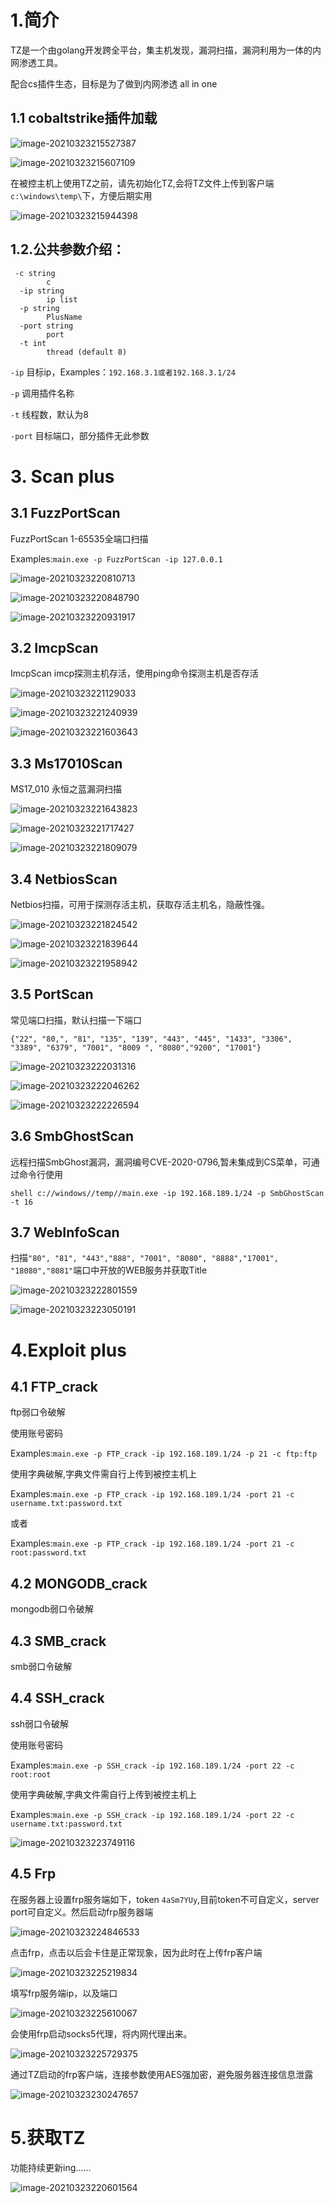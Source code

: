 # 1.简介

TZ是一个由golang开发跨全平台，集主机发现，漏洞扫描，漏洞利用为一体的内网渗透工具。

配合cs插件生态，目标是为了做到内网渗透 all in one

## 1.1 cobaltstrike插件加载

![image-20210323215527387](images/image-20210323215527387.png)

![image-20210323215607109](images/image-20210323215607109.png)

在被控主机上使用TZ之前，请先初始化TZ,会将TZ文件上传到客户端`c:\windows\temp\`下，方便后期实用

![image-20210323215944398](images/image-20210323215944398.png)

## 1.2.公共参数介绍：

```
 -c string
    	c
  -ip string
    	ip list
  -p string
    	PlusName
  -port string
    	port
  -t int
    	thread (default 8)
```

`-ip`  目标ip，Examples：`192.168.3.1或者192.168.3.1/24`

`-p`  调用插件名称

`-t` 线程数，默认为8

`-port` 目标端口，部分插件无此参数

# 3. Scan plus

## 3.1 FuzzPortScan

FuzzPortScan 1-65535全端口扫描

Examples:`main.exe -p FuzzPortScan -ip 127.0.0.1`

![image-20210323220810713](images/image-20210323220810713.png)

![image-20210323220848790](images/image-20210323220848790.png)

![image-20210323220931917](images/image-20210323220931917.png)

## 3.2 ImcpScan

ImcpScan imcp探测主机存活，使用ping命令探测主机是否存活

![image-20210323221129033](images/image-20210323221129033.png)

![image-20210323221240939](images/image-20210323221240939.png)

![image-20210323221603643](images/image-20210323221603643.png)

## 3.3 Ms17010Scan

MS17_010 永恒之蓝漏洞扫描

![image-20210323221643823](images/image-20210323221643823.png)

![image-20210323221717427](images/image-20210323221717427.png)

![image-20210323221809079](images/image-20210323221809079.png)

## 3.4 NetbiosScan

Netbios扫描，可用于探测存活主机，获取存活主机名，隐蔽性强。

![image-20210323221824542](images/image-20210323221824542.png)

![image-20210323221839644](images/image-20210323221839644.png)

![image-20210323221958942](images/image-20210323221958942.png)

## 3.5 PortScan

常见端口扫描，默认扫描一下端口

`{"22", "80,", "81", "135", "139", "443", "445", "1433", "3306", "3389", "6379", "7001", "8009 ", "8080","9200", "17001"}`

![image-20210323222031316](images/image-20210323222031316.png)

![image-20210323222046262](images/image-20210323222046262.png)

![image-20210323222226594](images/image-20210323222226594.png)

## 3.6 SmbGhostScan

远程扫描SmbGhost漏洞，漏洞编号CVE-2020-0796,暂未集成到CS菜单，可通过命令行使用

`shell c://windows//temp//main.exe -ip 192.168.189.1/24 -p SmbGhostScan -t 16`

## 3.7 WebInfoScan

扫描`"80", "81", "443","888", "7001", "8080", "8888","17001", "18080","8081"`端口中开放的WEB服务并获取Title

![image-20210323222801559](images/image-20210323222801559.png)

![image-20210323223050191](images/image-20210323223050191.png)

# 4.Exploit plus

## 4.1 FTP_crack

ftp弱口令破解

使用账号密码

Examples:`main.exe -p FTP_crack -ip 192.168.189.1/24 -p 21 -c ftp:ftp`

使用字典破解,字典文件需自行上传到被控主机上

Examples:`main.exe -p FTP_crack -ip 192.168.189.1/24 -port 21 -c username.txt:password.txt`

或者

Examples:`main.exe -p FTP_crack -ip 192.168.189.1/24 -port 21 -c root:password.txt`

## 4.2 MONGODB_crack

mongodb弱口令破解

## 4.3 SMB_crack

smb弱口令破解

## 4.4 SSH_crack

ssh弱口令破解

使用账号密码

Examples:`main.exe -p SSH_crack -ip 192.168.189.1/24 -port 22 -c root:root`

使用字典破解,字典文件需自行上传到被控主机上

Examples:`main.exe -p SSH_crack -ip 192.168.189.1/24 -port 22 -c username.txt:password.txt`

![image-20210323223749116](images/image-20210323223749116.png)

## 4.5 Frp

在服务器上设置frp服务端如下，token `4aSm7YUy`,目前token不可自定义，server port可自定义。然后启动frp服务器端

![image-20210323224846533](images/image-20210323224846533.png)

点击frp，点击以后会卡住是正常现象，因为此时在上传frp客户端

![image-20210323225219834](images/image-20210323225219834.png)

填写frp服务端ip，以及端口

![image-20210323225610067](images/image-20210323225610067.png)

会使用frp启动socks5代理，将内网代理出来。

![image-20210323225729375](images/image-20210323225729375.png)

通过TZ启动的frp客户端，连接参数使用AES强加密，避免服务器连接信息泄露

![image-20210323230247657](images/image-20210323230247657.png)

# 5.获取TZ

功能持续更新ing......

![image-20210323220601564](images/image-20210323220601564.png)

